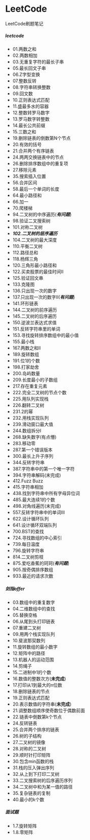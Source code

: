# LeetCode
LeetCode刷题笔记

##### leetcode
- 01.两数之和
- 02.两数相加
- 03.无重复字符的最长子串 
- 05.最长回文子串
- 06.Z字型变换
- 07.整数反转
- 08.字符串转换整数
- 09.回文数
- 10.正则表达式匹配
- 11.盛最多水的容器
- 12.整数转罗马数字
- 13.罗马数字转整数
- 14.最长公共前缀
- 15.三数之和
- 19.删除链表的倒数第N个节点
- 20.有效的括号
- 21.合并两个有序链表
- 24.两两交换链表中的节点
- 26.删除排序数组中的重复项
- 27.移除元素
- 35.搜索插入位置
- 56.合并区间
- 58.最后一个单词的长度
- 64.最小路径和
- 66.加一
- 70.爬楼梯
- 94.二叉树的中序遍历(***有问题***)
- 98.验证二叉搜索树
- 101.对称二叉树
- ***102.二叉树的层序遍历***
- 104.二叉树的最大深度
- 110.平衡二叉树
- 112.路径总和
- 118.杨辉三角
- 120.三角形最小路径和
- 122.买卖股票的最佳时间II
- 125.验证回文串
- 133.克隆图
- 136.只出现一次的数字
- 137.只出现一次的数字II(***有问题***)
- 141.环形链表
- 144.二叉树的前序遍历
- 145.二叉树的后序遍历
- 150.逆波兰表达式求值
- 151.反转字符串里的单词
- 153.寻找旋转排序数组中的最小值
- 155.最小栈
- 167.两数之和II
- 189.旋转数组
- 191.位1的个数
- 198.打家劫舍
- 200.岛屿数量
- 209.长度最小的子数组
- 217.存在重复元素
- 222.完全二叉树的节点个数
- 225.用队列实现栈
- 226.翻转二叉树
- 231.2的幂
- 232.用栈实现队列
- 239.滑动窗口最大值
- 244.数组拆分I
- 268.缺失数字(有点懵)
- 283.移动零
- 287.第一个错误版本
- 300.最长上升子序列
- 344.反转字符串
- 387.字符串中的第一个唯一字符
- 394.字符串解码(未完成)
- 412.Fuzz Buzz
- 415.字符串相加
- 438.找到字符串中所有字母异位词
- 485.最大连续1的个数
- 498.对角线遍历(未完成)
- 557.反转字符串中的单词III
- 622.设计循环队列
- 641.设计循环双端队列
- 700.BST的查找
- 724.寻找数组的中心索引
- 739.每日温度
- 796.旋转字符串
- 814.二叉树剪枝
- 875.爱吃香蕉的珂珂(***有问题***)
- 905.按奇偶排序数组
- 933.最近的请求次数

##### 剑指offer
- 03.数组中的重复数字
- 04.二维数组中的查找
- 05.替换空格
- 06.从尾到头打印链表
- 07.重建二叉树
- 09.用两个栈实现队列
- 10.斐波那契数列
- 11.旋转数组的最小数字
- 12.矩阵中的路径
- 13.机器人的运动范围
- 14.剪绳子
- 15.二进制中1的个数
- 16.数值的整数次方(**未完成**)
- 17.打印从1到最大的n位数
- 18.删除链表的节点
- 19.正则表达式匹配
- 20.表示数值的字符串(**未完成**)
- 21.调整数组顺序使奇数位于偶数前面
- 22.链表中倒数第k个节点
- 24.反转链表
- 25.合并两个排序的链表
- 26.树的子结构
- 27.二叉树的镜像
- 28.对称的二叉树
- 29.顺时针打印矩阵
- 30.包含min函数的栈
- 31.栈的压入弹出序列
- 32.从上到下打印二叉树
- 33.二叉搜索树的后序遍历序列
- 34.二叉树中和为某一值的路径
- 35.复杂链表的复制
- 40.最小的k个数

##### 面试题
- 1.7.旋转矩阵
- 1.8.零矩阵